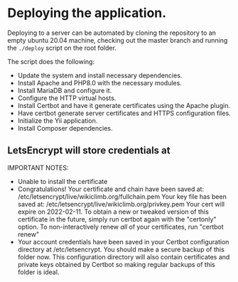 # Deploying the application.

Deploying to a server can be automated by cloning the repository to an empty ubuntu 20.04 machine, checking out the
master branch and running the `./deploy` script on the root folder.

The script does the following:

- Update the system and install necessary dependencies.
- Install Apache and PHP8.0 with the necessary modules.
- Install MariaDB and configure it.
- Configure the HTTP virtual hosts.
- Install Certbot and have it generate certificates using the Apache plugin.
- Have certbot generate server certificates and HTTPS configuration files.
- Initialize the Yii application.
- Install Composer dependencies.

## LetsEncrypt will store credentials at

IMPORTANT NOTES:

- Unable to install the certificate
- Congratulations! Your certificate and chain have been saved at:
  /etc/letsencrypt/live/wikiclimb.org/fullchain.pem Your key file has been saved at:
  /etc/letsencrypt/live/wikiclimb.org/privkey.pem Your cert will expire on 2022-02-11. To obtain a new or tweaked
  version of this certificate in the future, simply run certbot again with the "certonly" option. To non-interactively
  renew *all* of your certificates, run "certbot renew"
- Your account credentials have been saved in your Certbot configuration directory at /etc/letsencrypt. You should make
  a secure backup of this folder now. This configuration directory will also contain certificates and private keys
  obtained by Certbot so making regular backups of this folder is ideal.
